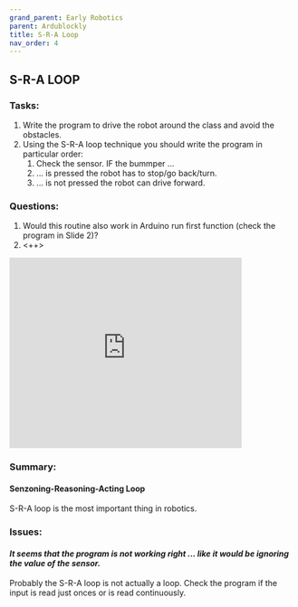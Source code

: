 ```yaml
---
grand_parent: Early Robotics
parent: Ardublockly
title: S-R-A Loop
nav_order: 4
---
```


## S-R-A LOOP

### Tasks:

1. Write the program to drive the robot around the class and avoid the
    obstacles.
1. Using the S-R-A loop technique you should write the program in
    particular order:
    1.  Check the sensor. IF the bummper  ...
    2.   ... is pressed the robot has to stop/go back/turn.
    3.   ... is not pressed the robot can drive forward.

### Questions:

1.  Would this routine also work in Arduino run first function (check
    the program in Slide 2)?
2.  <++>

<iframe src="https://docs.google.com/presentation/d/13B5ynixnR7ZRl4__jpnLk7gP8_S3yF2U2zaUpZtax1o/embed?authuser=0&hl=en&size=s" width="410" height="337" title="S-R-A Loop" frameborder="0" allowfullscreen="true" mozallowfullscreen="true" webkitallowfullscreen="true"></iframe>

### Summary:

#### Senzoning-Reasoning-Acting Loop

S-R-A loop is the most important thing in robotics.

### Issues:

#### *It seems that the program is not working right \... like it would be ignoring the value of the sensor.*

Probably the S-R-A loop is not actually a loop. Check the program if the input is read just onces or is read continuously.  

